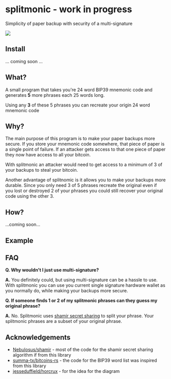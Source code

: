 # splitmonic - work in progress

Simplicity of paper backup with security of a multi-signature

![](https://imgur.com/jgl7oTs.jpg)

## Install

... coming soon ...

## What?

A small program that takes you're 24 word BIP39 mnemonic code and generates **5** more phrases each
25 words long.

Using any **3** of these 5 phrases you can recreate your origin 24 word mnemonic code

## Why?

The main purpose of this program is to make your paper backups more secure. If you store your
mnemonic code somewhere, that piece of paper is a single point of failure. If an attacker gets
access to that one piece of paper they now have access to all your bitcoin.

With splitmonic an attacker would need to get access to a minimum of 3 of your backups to steal your
bitcoin.

Another advantage of splitnomic is it allows you to make your backups more durable. Since you only
need 3 of 5 phrases recreate the original even if you lost or destroyed 2 of your phrases you could
still recover your original code using the other 3.

## How?

...coming soon...

## Example

## FAQ

**Q. Why wouldn't I just use multi-signature?**

**A.** You definitely could, but using multi-signature can be a hassle to use. With splitmonic you can use
you current single signature hardware wallet as you normally do, while making your backups more
secure.

**Q. If someone finds 1 or 2 of my splitmonic phrases can they guess my original phrase?**

**A.** No. Splitmonic uses [shamir secret sharing](https://en.wikipedia.org/wiki/Shamir%27s_Secret_Sharing)
to split your phrase. Your splitmonic phrases are a subset of your original phrase.

## Acknowledgements

- [Nebulosus/shamir](https://github.com/Nebulosus/shamir) - most of the code for the shamir secret sharing algorithm if from this library
- [summa-tx/bitcoins-rs](summa-tx/bitcoins-rs) - the code for the BIP39 word list was inspired from this library
- [jesseduffield/horcrux](https://github.com/jesseduffield/horcrux) - for the idea for the diagram
